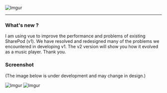![Imgur](https://t1.daumcdn.net/cfile/tistory/26326737590AF3B226)
***

### What's new ?
I am using vue to improve the performance and problems of existing SharePod (v1). We have resolved and redesigned many of the problems we encountered in developing v1. The v2 version will show you how it evolved as a music player. Thank you.

### Screenshot
(The image below is under development and may change in design.)

![Imgur](https://i.imgur.com/nHD7n0m.png)
![Imgur](https://i.imgur.com/VxBtNxQ.png)
